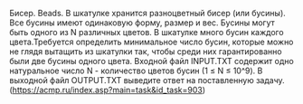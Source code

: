 Бисер. Beads. В шкатулке хранится разноцветный бисер (или бусины). Все бусины имеют одинаковую форму, размер и вес. Бусины могут быть одного из N различных цветов. В шкатулке много бусин каждого цвета.Требуется определить минимальное число бусин, которые можно не глядя вытащить из шкатулки так, чтобы среди них гарантированно были две бусины одного цвета. Входной файл INPUT.TXT содержит одно натуральное число N - количество цветов бусин (1 ≤ N ≤ 10^9). В выходной файл OUTPUT.TXT выведите ответ на поставленную задачу. (https://acmp.ru/index.asp?main=task&id_task=903)